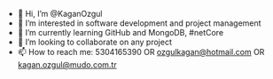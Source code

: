 - 👋 Hi, I’m @KaganOzgul
- 👀 I’m interested in software development and project management
- 🌱 I’m currently learning GitHub and MongoDB, #netCore
- 💞️ I’m looking to collaborate on any project
- 📫 How to reach me: 5304165390 OR ozgulkagan@hotmail.com OR kagan.ozgul@mudo.com.tr

<!---
KaganOzgul/KaganOzgul is a ✨ special ✨ repository because its `README.md` (this file) appears on your GitHub profile.
You can click the Preview link to take a look at your changes.
--->
